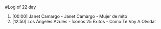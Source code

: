 #Log of 22 day

1. [00:00] Janet Camargo - Janet Camargo - Mujer de mito
1. [12:50] Los Ángeles Azules - Íconos 25 Éxitos - Cómo Te Voy A Olvidar
